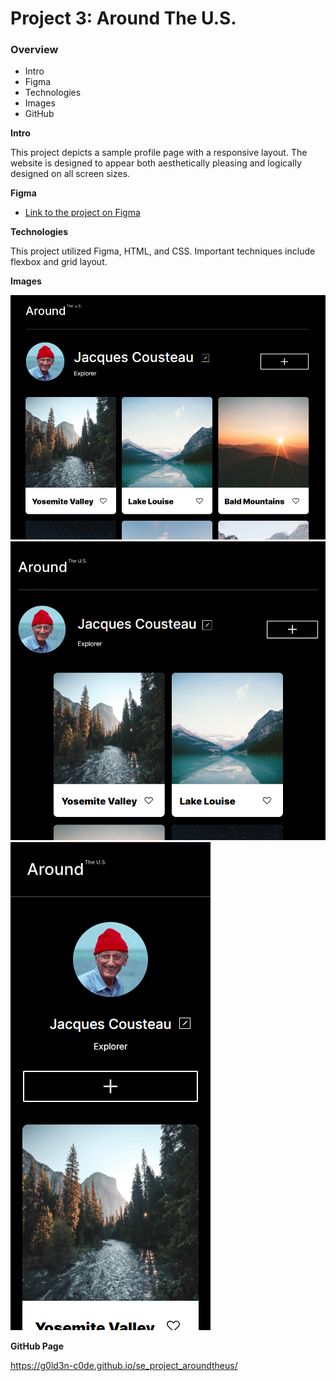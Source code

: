 # Project 3: Around The U.S.

### Overview

- Intro
- Figma
- Technologies
- Images
- GitHub

**Intro**

This project depicts a sample profile page with a responsive layout. The website is designed to appear both aesthetically pleasing and logically designed on all screen sizes.

**Figma**

- [Link to the project on Figma](https://www.figma.com/file/ii4xxsJ0ghevUOcssTlHZv/Sprint-3%3A-Around-the-US?node-id=0%3A1)

**Technologies**

This project utilized Figma, HTML, and CSS. Important techniques include flexbox and grid layout.

**Images**

![Desktop Sample](./images/readme-pic.png)
![Tablet Sample](./images/readme-pictwo.png)
![Mobile Sample](./images/readme-picthree.png)

**GitHub Page**

https://g0ld3n-c0de.github.io/se_project_aroundtheus/
